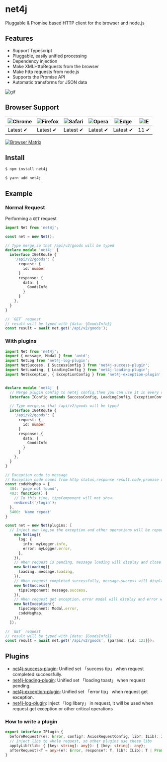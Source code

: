 # net4j

Pluggable & Promise based HTTP client for the browser and node.js

## Features

* Support Typescript
* Pluggable, easily unified processing
* Dependency injection
* Make XMLHttpRequests from the browser
* Make http requests from node.js
* Supports the Promise API
* Automatic transforms for JSON data

![gif](http://s0.meituan.net/bs/tempfs/file/zhongguoxin/cap0309.gif)

## Browser Support

![Chrome](https://raw.github.com/alrra/browser-logos/master/src/chrome/chrome_48x48.png) | ![Firefox](https://raw.github.com/alrra/browser-logos/master/src/firefox/firefox_48x48.png) | ![Safari](https://raw.github.com/alrra/browser-logos/master/src/safari/safari_48x48.png) | ![Opera](https://raw.github.com/alrra/browser-logos/master/src/opera/opera_48x48.png) | ![Edge](https://raw.github.com/alrra/browser-logos/master/src/edge/edge_48x48.png) | ![IE](https://raw.github.com/alrra/browser-logos/master/src/archive/internet-explorer_9-11/internet-explorer_9-11_48x48.png) |
--- | --- | --- | --- | --- | --- |
Latest ✔ | Latest ✔ | Latest ✔ | Latest ✔ | Latest ✔ | 11 ✔ |

[![Browser Matrix](https://saucelabs.com/open_sauce/build_matrix/axios.svg)](https://saucelabs.com/u/axios)


## Install

```bash
$ npm install net4j

$ yarn add net4j
```

## Example

### Normal Request

Performing a `GET` request

```ts
import Net from 'net4j';

const net = new Net();

// Type merge,so that /api/v2/goods will be typed
declare module 'net4j' {
  interface IGetRoute {
    '/api/v2/goods': {
      request: {
        id: number
      }
      response: {
        data: {
          GoodsInfo
        } 
      }
    },
  }
}

// `GET` request
// result will be typed with {data: {GoodsInfo}}
const result = await net.get('/api/v2/goods');
```

### With plugins

```ts
import Net from 'net4j';
import { message, Modal } from 'antd';
import NetLog from 'net4j-log-plugin';
import NetSuccess, { SuccessConfig } from 'net4j-success-plugin';
import NetLoading, { LoadingConfig } from 'net4j-loading-plugin';
import NetException, { ExceptionConfig } from 'net4j-exception-plugin';


declare module 'net4j' {
  // Merge plugin config to net4j config,then you can use it in every requst in net4j
  interface IConfig extends SuccessConfig, LoadingConfig, ExceptionConfig {};

  // Type merge,so that /api/v2/goods will be typed
  interface IGetRoute {
    '/api/v2/goods': {
      request: {
        id: number
      }
      response: {
        data: {
          GoodsInfo
        } 
      }
    },
  }
}

// Exception code to message
// Exception code comes from http status,response result.code,promise reject error.code
const codeMsgMap = {
  404: 'page not found',
  403: function() {
    // In this time, tipsComponent will not show.
    redirect('/login');
  },
  5400: 'Name repeat'
}

const net = new Net(plugins: [
  // Inject own log,so the exception and other operations will be reported
    new NetLog({
      log: {
        info: myLogger.info,
        error: myLogger.error,
      },
    }),
    // When request is pending, message loading will display and close when request finish
    new NetLoading({
      loading: message.loading,
    }),
    // When request completed successfully, message.success will display
    new NetSuccess({
      tipsComponent: message.success,
    }),
    // When request get exception，error modal will display and error will be auto reported
    new NetException({
      tipsComponent: Modal.error,
      codeMsgMap,
    }),
  ]);

// `GET` request
// result will be typed with {data: {GoodsInfo}}
const result = await net.get('/api/v2/goods', {params: {id: 123}});
```

## Plugins

* [net4j-success-plugin](https://github.com/forthedamn/net4j/tree/master/packages/net4j-success-plugin): Unified set 「success tip」 when request completed successfully.
* [net4j-loading-plugin](https://github.com/forthedamn/net4j/tree/master/packages/net4j-loading-plugin): Unified set 「loading toast」 when request pending.
* [net4j-exception-plugin](https://github.com/forthedamn/net4j/tree/master/packages/net4j-exception-plugin): Unified set 「error tip」 when request get exception.
* [net4j-log-plugin](https://github.com/forthedamn/net4j/tree/master/packages/net4j-log-plugin): Inject 「log libary」 in request, it will be used when request get exception or other critical operations

### How to write a plugin

```ts
export interface IPlugin {
  beforeRequest?(e?: Error, config?: AxiosRequestConfig, lib?: ILib): IConfig | Promise<IConfig>;
  // Inject libs to whole request, so other plugins use these libs 
  applyLib?(lib: { [key: string]: any}): { [key: string]: any};
  afterRequest?<T = any>(e?: Error, response?: T, lib?: ILib): T | Promise<AxiosResponse<Error>>;
}
```
